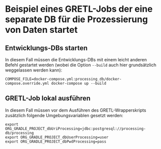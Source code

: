 # Beispiel eines GRETL-Jobs der eine separate DB für die Prozessierung von Daten startet

## Entwicklungs-DBs starten

In diesem Fall müssen die Entwicklungs-DBs
mit einem leicht anderen Befehl gestartet werden
(wobei die Option `--build` auch hier grundsätzlich weggelassen werden kann):

```
COMPOSE_FILE=docker-compose.yml:processing_db/docker-compose.override.yml docker-compose up --build
```

## GRETL-Job lokal ausführen

In diesem Fall müssen vor dem Ausführen des GRETL-Wrapperskripts
zusätzlich folgende Umgebungsvariablen gesetzt werden:

```
export ORG_GRADLE_PROJECT_dbUriProcessing=jdbc:postgresql://processing-db/processing
export ORG_GRADLE_PROJECT_dbUserProcessing=user
export ORG_GRADLE_PROJECT_dbPwdProcessing=pass
```
